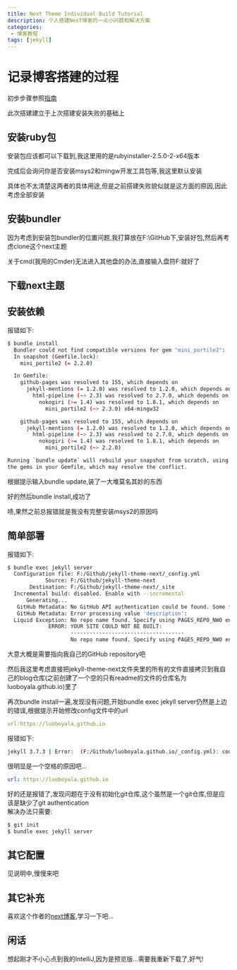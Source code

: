 ```yaml
---
title: Next Theme Individual Build Tutorial
description: 个人搭建NexT博客的一点小问题和解决方案
categories:
 - 博客教程
tags: [jekyll]
---
```

# 记录博客搭建的过程

初步步骤参照[指南](http://theme-next.simpleyyt.com/getting-started.html)

此次搭建建立于上次搭建安装失败的基础上

## 安装ruby包

安装包应该都可以下载到,我这里用的是rubyinstaller-2.5.0-2-x64版本

完成后会询问你是否安装msys2和mingw开发工具包等,我这里默认安装

具体也不太清楚这两者的具体用途,但是之前搭建失败貌似就是这方面的原因,因此考虑全部安装

## 安装bundler

因为考虑到安装包bundler的位置问题,我打算放在F:\GitHub下,安装好包,然后再考虑clone这个next主题

关于cmd(我用的Cmder)无法进入其他盘的办法,直接输入盘符F:就好了

## 下载next主题

## 安装依赖

报错如下:

```sh
$ bundle install
  Bundler could not find compatible versions for gem "mini_portile2":
  In snapshot (Gemfile.lock):
    mini_portile2 (= 2.2.0)

  In Gemfile:
    github-pages was resolved to 155, which depends on
      jekyll-mentions (= 1.2.0) was resolved to 1.2.0, which depends on
        html-pipeline (~> 2.3) was resolved to 2.7.0, which depends on
          nokogiri (>= 1.4) was resolved to 1.8.1, which depends on
            mini_portile2 (~> 2.3.0) x64-mingw32

    github-pages was resolved to 155, which depends on
      jekyll-mentions (= 1.2.0) was resolved to 1.2.0, which depends on
        html-pipeline (~> 2.3) was resolved to 2.7.0, which depends on
          nokogiri (>= 1.4) was resolved to 1.8.1, which depends on
            mini_portile2 (~> 2.2.0)

Running `bundle update` will rebuild your snapshot from scratch, using only
the gems in your Gemfile, which may resolve the conflict.
```

根据提示输入bundle update,装了一大堆莫名其妙的东西

好的然后bundle install,成功了

啧,果然之前总报错就是我没有完整安装msys2的原因吗

## 简单部署

报错如下:

```sh
$ bundle exec jekyll server
  Configuration file: F:/Github/jekyll-theme-next/_config.yml
            Source: F:/Github/jekyll-theme-next
       Destination: F:/Github/jekyll-theme-next/_site
  Incremental build: disabled. Enable with --incremental
      Generating...
   GitHub Metadata: No GitHub API authentication could be found. Some fields may be missing or have incorrect data.
   GitHub Metadata: Error processing value 'description':
  Liquid Exception: No repo name found. Specify using PAGES_REPO_NWO environment variables, 'repository' in your configuration, or set up an 'origin' git remote pointing to your github.com repository. in /_layouts/post.html
             ERROR: YOUR SITE COULD NOT BE BUILT:
                    ------------------------------------
                    No repo name found. Specify using PAGES_REPO_NWO environment variables, 'repository' in your configuration, or set up an 'origin' git remote pointing to your github.com repository.
```

大意大概是需要指向我自己的GitHub repository吧

然后我这里考虑直接把jekyll-theme-next文件夹里的所有的文件直接拷贝到我自己的blog仓库(之前创建了一个空的只有readme的文件的仓库名为luoboyala.github.io)里了

再次bundle install一遍,发现没有问题,开始bundle exec jekyll server仍然是上边的错误,根据提示开始修改config文件中的url

```yml
url:https://luoboyala.github.io
```

报错如下:

```sh
jekyll 3.7.3 | Error:  (F:/Github/luoboyala.github.io/_config.yml): could not find expected ':' while scanning a simple key at line 17 column 1
```

很明显是一个空格的原因吧...

```yml
url: https://luoboyala.github.io
```

好的还是报错了,发现问题在于没有初始化git仓库,这个虽然是一个git仓库,但是应该是缺少了git authentication  
解决办法只需要:

```sh
$ git init
$ bundle exec jekyll server
```

## 其它配置

见说明中,慢慢来吧

## 其它补充

喜欢这个作者的[next博客](https://notes.wanghao.work/),学习一下吧...

## 闲话

想起刚才不小心点到我的IntelliJ,因为是预览版...需要我重新下载了,好气!
